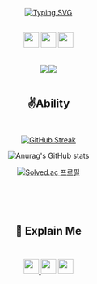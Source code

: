 <div align="center">
  
[![Typing SVG](https://readme-typing-svg.herokuapp.com?font=Oleo+Script&color=9D9ED2&size=80&center=true&vCenter=true&width=900&height=100&lines=%E3%80%80%E3%80%80Game+Developer+DaeHyun+%E3%80%80%E3%80%80)](https://git.io/typing-svg)

<br>
<img src="https://img.shields.io/badge/Unity-5D5D5D?style=for-the-badge&logo=Unity&logoColor=white" height = "30">
<img src="https://img.shields.io/badge/C%23-8c67aa?style=for-the-badge&logo=CSharp&logoColor=white" height = "30">
<img src="https://img.shields.io/badge/C++-298cbf?style=for-the-badge&logo=c%2B%2B&&logoColor=white" height = "30">
<br>
<br>
  
![](http://github-profile-summary-cards.vercel.app/api/cards/repos-per-language?username=kdh123456&theme=dracula)![](http://github-profile-summary-cards.vercel.app/api/cards/productive-time?username=kdh123456&theme=dracula&utcOffset=8)
<br>
<br>

## ✌️Ability</br></br>

[![GitHub Streak](https://streak-stats.demolab.com/?user=kdh123456)](https://git.io/streak-stats)

![Anurag's GitHub stats](https://github-readme-stats.vercel.app/api?username=kdh123456&show_icons=true&theme=onedark)

[![Solved.ac
프로필](http://mazassumnida.wtf/api/v2/generate_badge?boj=jetmax68)](https://solved.ac/jetmax68)

<br>
<br>
<br>


## 💁 Explain Me </br></br>
<p align="center">
<a href = "mailto:jetmax68@gmail.com">
<img src="https://img.shields.io/badge/Gmail-EA4335?style=for-the-badge&logo=Gmail&logoColor=white" height = "30">
<a href = "https://www.youtube.com/channel/UCWHaz7ClSJVET50exFoCMSA">
<img src="https://img.shields.io/badge/YouTube-FF4848?style=for-the-badge&logo=YouTube&logoColor=white" height = "30"></a>
<a href = "http://ggm.gondr.net/user/profile/92"><img src="https://img.shields.io/badge/Potfolio-FAED7D?style=for-the-badge&logo=Potfolio&logoColor=white" height = "30"></a>
</a>
<figcaption align="center">

